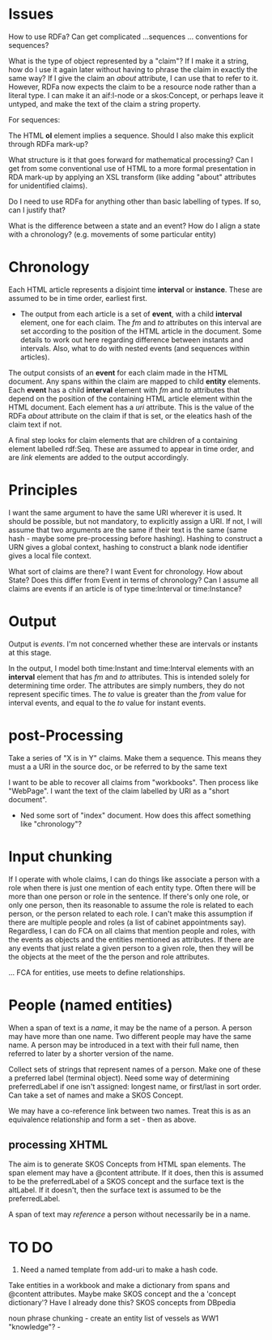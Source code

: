 
# Issues

How to use RDFa?
Can get complicated ...sequences ...
conventions for sequences?


What is the type of object represented by a "claim"? If I make it a string, how do I use it again later without having to phrase the claim in exactly the same way? If I give the claim an *about* attribute, I can use that to refer to it. However, RDFa now expects the claim to be a resource node rather than a literal type. I can make it an aif:I-node or a skos:Concept, or perhaps leave it untyped, and make the text of the claim a string property.

For sequences:

The HTML **ol** element implies a sequence. Should I also make this explicit through RDFa mark-up?

What structure is it that goes forward for mathematical processing? Can I get from some conventional use of HTML to a more formal presentation in RDA mark-up by applying an XSL transform (like adding "about" attributes for unidentified claims).

Do I need to use RDFa for anything other than basic labelling of types. If so, can I justify that?

What is the difference between a state and an event? How do I align a state with a chronology? (e.g. movements of some particular entity)


# Chronology

Each HTML article represents a disjoint time **interval** or **instance**. These are assumed to be in time order, earliest first.

* The output from each article is a set of **event**, with a child **interval** element, one for each claim. The *fm* and *to* attributes on this interval are set according to the position of the HTML article in the document. Some details to work out here regarding difference between instants and intervals. Also, what to do with nested events (and sequences within articles).

The output consists of an **event** for each claim made in the HTML document. Any spans within the claim are mapped to child **entity** elements. Each **event** has a child **interval** element with *fm* and *to* attributes that depend on the position of the containing HTML article element within the HTML document.
Each element has a *uri* attribute. This is the value of the RDFa *about* attribute on the claim if that is set, or the eleatics hash of the claim text if not.

A final step looks for claim elements that are children of a containing element labelled rdf:Seq. These are assumed to appear in time order, and are *link* elements are added to the output accordingly.

# Principles

I want the same argument to have the same URI wherever it is used. It should be possible, but not mandatory, to explicitly assign a URI. If not, I will assume that two arguments are the same if their text is the same (same hash - maybe some pre-processing before hashing). Hashing to construct a URN gives a global context, hashing to construct a blank node identifier gives a local file context.

What sort of claims are there? I want Event for chronology. How about State? Does this differ from Event in terms of chronology? Can I assume all claims are events if an article is of type time:Interval or time:Instance?

# Output

Output is *events*. I'm not concerned whether these are intervals or instants at this stage.

In the output, I model both time:Instant and time:Interval elements with an **interval** element that has *fm* and *to* attributes. This is intended solely for determining time order. The attributes are simply numbers, they do not represent specific times. The *to* value is greater than the *from* value for interval events, and equal to the *to* value for instant events.

# post-Processing

Take a series of "X is in Y" claims. Make them a sequence. This means they must a a URI in the source doc, or be referred to by the same text 

I want to be able to recover all claims from "workbooks". Then process like "WebPage". I want the text of the claim labelled by URI as a "short document".
* Ned some sort of "index" document. How does this affect something like "chronology"?

# Input chunking

If I operate with whole claims, I can do things like associate a person with a role when there is just one mention of each entity type. Often there will be more than one person or role in the sentence. If there's only one role, or only one person, then its reasonable to assume the role is related to each person, or the person related to each role. I can't make this assumption if there are multiple people and roles (a list of cabinet appointments say). Regardless,
I can do FCA on all claims that mention people and roles, with the events as objects and the entities mentioned as attributes. If there are any events that just relate a given person to a given role, then they will be the objects at the meet of the the person and role attributes.

... FCA for entities, use meets to define relationships.

# People (named entities)

When a span of text is a _name_, it may be the name of a person. A person may have more than one name. Two different people may have the same name. A person may be introduced in a text with their full name, then referred to later by a shorter version of the name.

Collect sets of strings that represent names of a person. Make one of these a preferred label (terminal object). Need some way of determining preferredLabel if one isn't assigned: longest name, or first/last in sort order. Can take a set of names and make a SKOS Concept.

We may have a co-reference link between two names. Treat this is as an equivalence relationship and form a set - then as above.

## processing XHTML

The aim is to generate SKOS Concepts from HTML span elements. The span element may have a @content attribute. If it does, then this is assumed to be the preferredLabel of a SKOS concept and the surface text is the altLabel. If it doesn't, then the surface text is assumed to be the preferredLabel.

A span of text may _reference_ a person without necessarily be in a name.

# TO DO

1. Need a named template from add-uri to make a hash code.

Take entities in a workbook and make a dictionary from spans and @content attributes. Maybe make SKOS concept and the a 'concept dictionary'? Have I already done this?
SKOS concepts from DBpedia

noun phrase chunking - create an entity list of vessels as WW1 "knowledge"? - 
